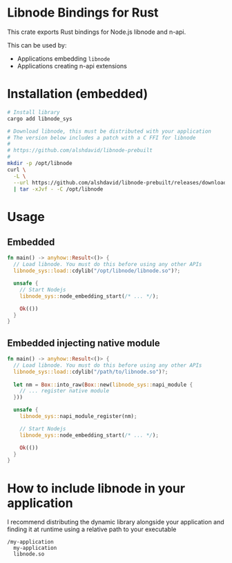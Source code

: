 # Libnode Bindings for Rust

This crate exports Rust bindings for Node.js libnode and n-api.

This can be used by:
- Applications embedding `libnode`
- Applications creating n-api extensions

# Installation (embedded)

```bash
# Install library
cargo add libnode_sys

# Download libnode, this must be distributed with your application
# The version below includes a patch with a C FFI for libnode
#
# https://github.com/alshdavid/libnode-prebuilt
#
mkdir -p /opt/libnode
curl \
  -L \
  --url https://github.com/alshdavid/libnode-prebuilt/releases/download/v22.15.0/libnode-linux-amd64.tar.xz \
  | tar -xJvf - -C /opt/libnode
```

# Usage

## Embedded

```rust
fn main() -> anyhow::Result<()> {
  // Load libnode. You must do this before using any other APIs
  libnode_sys::load::cdylib("/opt/libnode/libnode.so")?;

  unsafe {
    // Start Nodejs
    libnode_sys::node_embedding_start(/* ... */);

    Ok(())
  }
}
```

## Embedded injecting native module

```rust
fn main() -> anyhow::Result<()> {
  // Load libnode. You must do this before using any other APIs
  libnode_sys::load::cdylib("/path/to/libnode.so")?;
 
  let nm = Box::into_raw(Box::new(libnode_sys::napi_module {
    // ... register native module
  }))

  unsafe {
    libnode_sys::napi_module_register(nm);

    // Start Nodejs
    libnode_sys::node_embedding_start(/* ... */);

    Ok(())
  }
}
```

# How to include libnode in your application

I recommend distributing the dynamic library alongside your application and finding it at runtime
using a relative path to your executable

```
/my-application
  my-application
  libnode.so
```
